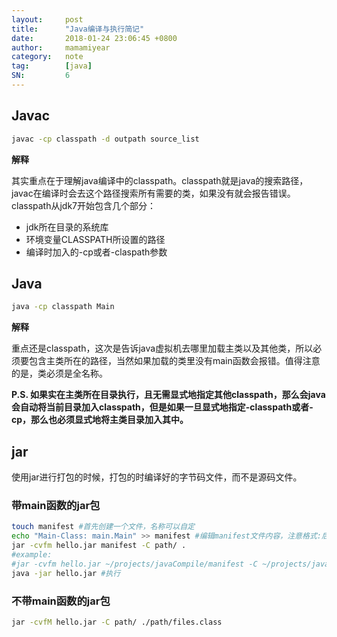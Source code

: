 ```yaml
---
layout:     post
title:      "Java编译与执行简记"
date:       2018-01-24 23:06:45 +0800
author:     mamamiyear
category:   note
tag:        [java]
SN:         6
---
```


## Javac

```sh
javac -cp classpath -d outpath source_list
```

**解释**

其实重点在于理解java编译中的classpath。classpath就是java的搜索路径，javac在编译时会去这个路径搜索所有需要的类，如果没有就会报告错误。classpath从jdk7开始包含几个部分：

- jdk所在目录的系统库
- 环境变量CLASSPATH所设置的路径
- 编译时加入的-cp或者-claspath参数

## Java

```sh
java -cp classpath Main
```

**解释**

重点还是classpath，这次是告诉java虚拟机去哪里加载主类以及其他类，所以必须要包含主类所在的路径，当然如果加载的类里没有main函数会报错。值得注意的是，类必须是全名称。

**P.S. 如果实在主类所在目录执行，且无需显式地指定其他classpath，那么会java会自动将当前目录加入classpath，但是如果一旦显式地指定-classpath或者-cp，那么也必须显式地将主类目录加入其中。**

## jar

使用jar进行打包的时候，打包的时编译好的字节码文件，而不是源码文件。

### 带main函数的jar包

```sh
touch manifest #首先创建一个文件，名称可以自定
echo "Main-Class: main.Main" >> manifest #编辑manifest文件内容，注意格式:后面有空格 后跟类全名。
jar -cvfm hello.jar manifest -C path/ .
#example:
#jar -cvfm hello.jar ~/projects/javaCompile/manifest -C ~/projects/javaCompile/out/ .
java -jar hello.jar #执行
```

### 不带main函数的jar包

```sh
jar -cvfM hello.jar -C path/ ./path/files.class
```


